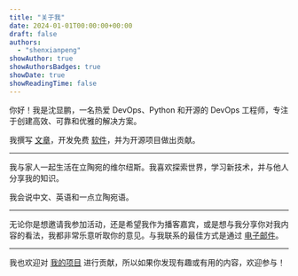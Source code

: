 ```yaml
---
title: "关于我"
date: 2024-01-01T00:00:00+00:00
draft: false
authors: 
  - "shenxianpeng"
showAuthor: true
showAuthorsBadges: true
showDate: true
showReadingTime: false
---
```


你好！我是沈显鹏，一名热爱 DevOps、Python 和开源的 DevOps 工程师，专注于创建高效、可靠和优雅的解决方案。

我撰写 [文章](/posts)，开发免费 [软件](/portfolio)，并为开源项目做出贡献。

---

我与家人一起生活在立陶宛的维尔纽斯。我喜欢探索世界，学习新技术，并与他人分享我的知识。

我会说中文、英语和一点立陶宛语。

---

无论你是想邀请我参加活动，还是希望我作为播客嘉宾，或是想与我分享你对我内容的看法，我都非常乐意听取你的意见。与我联系的最佳方式是通过 [电子邮件](mailto:xianpeng.shen@gmail.com)。

---

我也欢迎对 [我的项目](/portfolio) 进行贡献，所以如果你发现有趣或有用的内容，欢迎参与！
